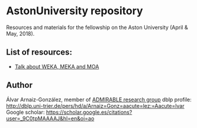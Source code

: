 # AstonUniversity repository
Resources and materials for the fellowship on the Aston University (April &amp; May, 2018).

## List of resources:

- [Talk about WEKA, MEKA and MOA](https://github.com/alvarag/AstonUniversity/20180503_TakAboutWEKA.md)

## Author
Álvar Arnaiz-González, member of [ADMIRABLE research group](http://admirable-ubu.es/)
dblp profile: http://dblp.uni-trier.de/pers/hd/a/Arnaiz=Gonz=aacute=lez:=Aacute=lvar
Google scholar: https://scholar.google.es/citations?user=_9C0tpMAAAAJ&hl=en&oi=ao

